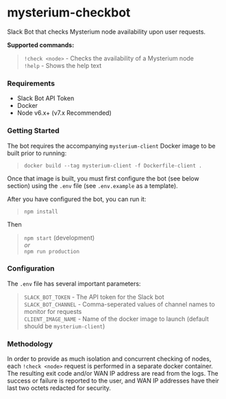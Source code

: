 # mysterium-checkbot
Slack Bot that checks Mysterium node availability upon user requests.

**Supported commands:**
> `!check <node>` - Checks the availability of a Mysterium node  
> `!help` - Shows the help text

### Requirements
- Slack Bot API Token
- Docker
- Node v6.x+ (v7.x Recommended)

### Getting Started

The bot requires the accompanying `mysterium-client` Docker image to be built prior to running:

> `docker build --tag mysterium-client -f Dockerfile-client .`

Once that image is built, you must first configure the bot (see below section) using the `.env` file (see `.env.example` as a template).

After you have configured the bot, you can run it:

> `npm install`

Then

> `npm start` (development)  
*or*  
> `npm run production`  

### Configuration

The `.env` file has several important parameters:

> `SLACK_BOT_TOKEN` - The API token for the Slack bot  
> `SLACK_BOT_CHANNEL` - Comma-seperated values of channel names to monitor for requests  
> `CLIENT_IMAGE_NAME` - Name of the docker image to launch (default should be `mysterium-client`)  

### Methodology

In order to provide as much isolation and concurrent checking of nodes, each `!check <node>` request is performed in a separate docker container. The resulting exit code and/or WAN IP address are read from the logs. The success or failure is reported to the user, and WAN IP addresses have their last two octets redacted for security.
